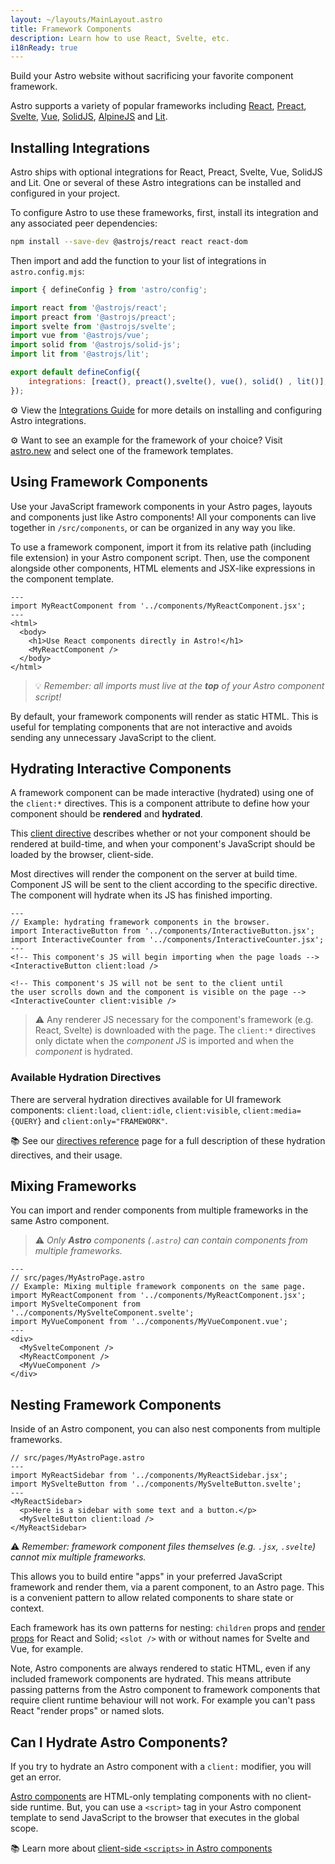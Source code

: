 ```yaml
---
layout: ~/layouts/MainLayout.astro
title: Framework Components
description: Learn how to use React, Svelte, etc.
i18nReady: true
---
```

Build your Astro website without sacrificing your favorite component framework. 

Astro supports a variety of popular frameworks including [React](https://reactjs.org/), [Preact](https://preactjs.com/), [Svelte](https://svelte.dev/), [Vue](https://vuejs.org/), [SolidJS](https://www.solidjs.com/), [AlpineJS](https://alpinejs.dev/) and [Lit](https://lit.dev/). 

## Installing Integrations

Astro ships with optional integrations for React, Preact, Svelte, Vue, SolidJS and Lit. One or several of these Astro integrations can be installed and configured in your project.

To configure Astro to use these frameworks, first, install its integration and any associated peer dependencies:

```bash
npm install --save-dev @astrojs/react react react-dom
```

Then import and add the function to your list of integrations in `astro.config.mjs`:

```js
import { defineConfig } from 'astro/config';

import react from '@astrojs/react';
import preact from '@astrojs/preact';
import svelte from '@astrojs/svelte';
import vue from '@astrojs/vue';
import solid from '@astrojs/solid-js';
import lit from '@astrojs/lit';

export default defineConfig({
	integrations: [react(), preact(),svelte(), vue(), solid() , lit()],
});
```

⚙️ View the [Integrations Guide](/en/guides/integrations-guide) for more details on installing and configuring Astro integrations.

⚙️ Want to see an example for the framework of your choice? Visit [astro.new](https://astro.new) and select one of the framework templates.

## Using Framework Components

Use your JavaScript framework components in your Astro pages, layouts and components just like Astro components! All your components can live together in `/src/components`, or can be organized in any way you like.

To use a framework component, import it from its relative path (including file extension) in your Astro component script. Then, use the component alongside other components, HTML elements and JSX-like expressions in the component template. 

```astro
---
import MyReactComponent from '../components/MyReactComponent.jsx';
---
<html>
  <body>
    <h1>Use React components directly in Astro!</h1>
    <MyReactComponent />
  </body>
</html>
```

>💡 _Remember: all imports must live at the **top** of your Astro component script!_

By default, your framework components will render as static HTML. This is useful for templating components that are not interactive and avoids sending any unnecessary JavaScript to the client.

## Hydrating Interactive Components

A framework component can be made interactive (hydrated) using one of the `client:*` directives. This is a component attribute to define how your component should be **rendered** and **hydrated**.

This [client directive](/en/reference/directives-reference/#client-directives) describes whether or not your component should be rendered at build-time, and when your component's JavaScript should be loaded by the browser, client-side.

Most directives will render the component on the server at build time. Component JS will be sent to the client according to the specific directive. The component will hydrate when its JS has finished importing.

```astro
---
// Example: hydrating framework components in the browser.
import InteractiveButton from '../components/InteractiveButton.jsx';
import InteractiveCounter from '../components/InteractiveCounter.jsx';
---
<!-- This component's JS will begin importing when the page loads -->
<InteractiveButton client:load />

<!-- This component's JS will not be sent to the client until 
the user scrolls down and the component is visible on the page -->
<InteractiveCounter client:visible />
```

>⚠️ Any renderer JS necessary for the component's framework (e.g. React, Svelte) is downloaded with the page. The `client:*` directives only dictate when the _component JS_ is imported and when the _component_ is hydrated.

### Available Hydration Directives

There are serveral hydration directives available for UI framework components: `client:load`, `client:idle`, `client:visible`, `client:media={QUERY}` and `client:only="FRAMEWORK"`.

📚 See our [directives reference](/en/reference/directives-reference#client-directives) page for a full description of these hydration directives, and their usage.

## Mixing Frameworks

You can import and render components from multiple frameworks in the same Astro component.

>⚠️ *Only **Astro** components (`.astro`) can contain components from multiple frameworks.*
```astro
---
// src/pages/MyAstroPage.astro
// Example: Mixing multiple framework components on the same page.
import MyReactComponent from '../components/MyReactComponent.jsx';
import MySvelteComponent from '../components/MySvelteComponent.svelte';
import MyVueComponent from '../components/MyVueComponent.vue';
---
<div>
  <MySvelteComponent />
  <MyReactComponent />
  <MyVueComponent />
</div>
```

## Nesting Framework Components

Inside of an Astro component, you can also nest components from multiple frameworks.

```astro
// src/pages/MyAstroPage.astro
---
import MyReactSidebar from '../components/MyReactSidebar.jsx';
import MySvelteButton from '../components/MySvelteButton.svelte';
---
<MyReactSidebar>
  <p>Here is a sidebar with some text and a button.</p>
  <MySvelteButton client:load />
</MyReactSidebar>
```

⚠️ *Remember: framework component files themselves (e.g. `.jsx`, `.svelte`) cannot mix multiple frameworks.*

This allows you to build entire "apps" in your preferred JavaScript framework and render them, via a parent component, to an Astro page. This is a convenient pattern to allow related components to share state or context.

Each framework has its own patterns for nesting: `children` props and [render props](https://reactjs.org/docs/render-props.html) for React and Solid; `<slot />` with or without names for Svelte and Vue, for example. 

Note, Astro components are always rendered to static HTML, even if any included framework components are hydrated. This means attribute passing patterns from the Astro component to framework components that require client runtime behaviour will not work. For example you can't pass React "render props" or named slots.

## Can I Hydrate Astro Components?

 If you try to hydrate an Astro component with a `client:` modifier, you will get an error.

[Astro components](/en/core-concepts/astro-components) are HTML-only templating components with no client-side runtime. But, you can use a `<script>` tag in your Astro component template to send JavaScript to the browser that executes in the global scope.


📚 Learn more about [client-side `<scripts>` in Astro components](/en/core-concepts/astro-components#client-side-scripts) 


[mdn-io]: https://developer.mozilla.org/en-US/docs/Web/API/Intersection_Observer_API
[mdn-ric]: https://developer.mozilla.org/en-US/docs/Web/API/Window/requestIdleCallback
[mdn-mm]: https://developer.mozilla.org/en-US/docs/Web/API/Window/matchMedia


